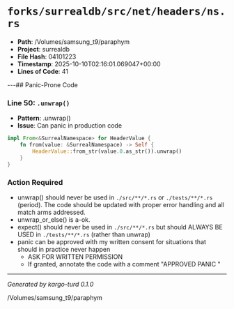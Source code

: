 # `forks/surrealdb/src/net/headers/ns.rs`

- **Path**: /Volumes/samsung_t9/paraphym
- **Project**: surrealdb
- **File Hash**: 04101223  
- **Timestamp**: 2025-10-10T02:16:01.069047+00:00  
- **Lines of Code**: 41

---## Panic-Prone Code


### Line 50: `.unwrap()`

- **Pattern**: .unwrap()
- **Issue**: Can panic in production code

```rust
impl From<&SurrealNamespace> for HeaderValue {
	fn from(value: &SurrealNamespace) -> Self {
		HeaderValue::from_str(value.0.as_str()).unwrap()
	}
}
```

### Action Required

- unwrap() should never be used in `./src/**/*.rs` or `./tests/**/*.rs` (period). The code should be updated with proper error handling and all match arms addressed.
- unwrap_or_else() is a-ok. 
- expect() should never be used in `./src/**/*.rs` but should ALWAYS BE USED in `./tests/**/*.rs` (rather than unwrap)
- panic can be approved with my written consent for situations that should in practice never happen  
  - ASK FOR WRITTEN PERMISSION
  - If granted, annotate the code with a comment "APPROVED PANIC "

---

*Generated by kargo-turd 0.1.0*

/Volumes/samsung_t9/paraphym